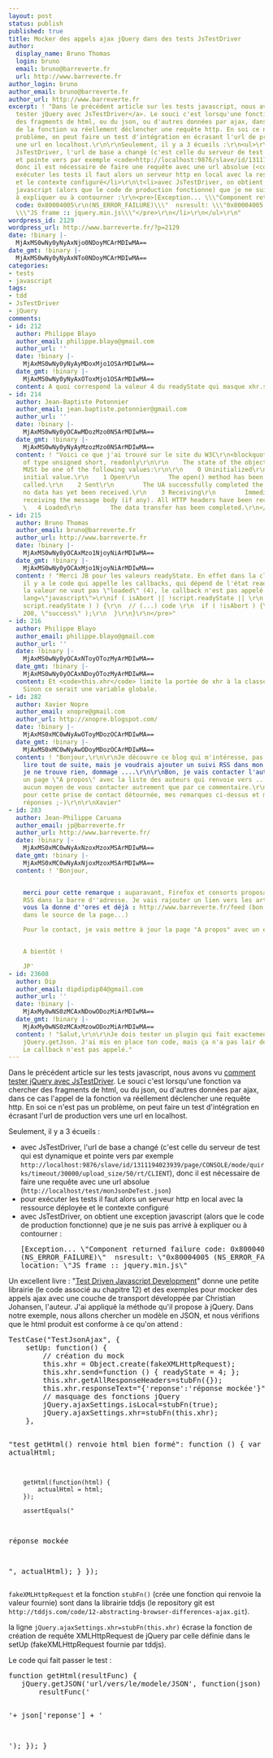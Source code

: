 ```yaml
---
layout: post
status: publish
published: true
title: Mocker des appels ajax jQuery dans des tests JsTestDriver
author:
  display_name: Bruno Thomas
  login: bruno
  email: bruno@barreverte.fr
  url: http://www.barreverte.fr
author_login: bruno
author_email: bruno@barreverte.fr
author_url: http://www.barreverte.fr
excerpt: ! "Dans le précédent article sur les tests javascript, nous avons vu <a href=\"faire-des-tests-javascript-avec-jquery\">comment
  tester jQuery avec JsTestDriver</a>. Le souci c'est lorsqu'une fonction va chercher
  des fragments de html, ou du json, ou d'autres données par ajax, dans ce cas l'appel
  de la fonction va réellement déclencher une requête http. En soi ce n'est pas un
  problème, on peut faire un test d'intégration en écrasant l'url de production vers
  une url en localhost.\r\n\r\nSeulement, il y a 3 écueils :\r\n<ul>\r\n\t<li>avec
  JsTestDriver, l'url de base a changé (c'est celle du serveur de test qui est dynamique
  et pointe vers par exemple <code>http://localhost:9876/slave/id/1311194023939/page/CONSOLE/mode/quirks/timeout/30000/upload_size/50/rt/CLIENT</code>),
  donc il est nécessaire de faire une requête avec une url absolue (<code>http://localhost/test/monJsonDeTest.json</code>)</li>\r\n\t<li>pour
  exécuter les tests il faut alors un serveur http en local avec la ressource déployée
  et le contexte configuré</li>\r\n\t<li>avec JsTestDriver, on obtient une exception
  javascript (alors que le code de production fonctionne) que je ne suis pas arrivé
  à expliquer ou à contourner :\r\n<pre>[Exception... \\\"Component returned failure
  code: 0x80004005\r\n(NS_ERROR_FAILURE)\\\"  nsresult: \\\"0x80004005 (NS_ERROR_FAILURE)\\\"\r\nlocation:
  \\\"JS frame :: jquery.min.js\\\"</pre>\r\n</li>\r\n</ul>\r\n"
wordpress_id: 2129
wordpress_url: http://www.barreverte.fr/?p=2129
date: !binary |-
  MjAxMS0wNy0yNyAxNjo0NDoyMCArMDIwMA==
date_gmt: !binary |-
  MjAxMS0wNy0yNyAxNTo0NDoyMCArMDIwMA==
categories:
- tests
- javascript
tags:
- tdd
- JsTestDriver
- jQuery
comments:
- id: 212
  author: Philippe Blayo
  author_email: philippe.blayo@gmail.com
  author_url: ''
  date: !binary |-
    MjAxMS0wNy0yNyAyMDoxMjo1OSArMDIwMA==
  date_gmt: !binary |-
    MjAxMS0wNy0yNyAxOToxMjo1OSArMDIwMA==
  content: A quoi correspond la valeur 4 du readyState qui masque xhr.send ?
- id: 214
  author: Jean-Baptiste Potonnier
  author_email: jean.baptiste.potonnier@gmail.com
  author_url: ''
  date: !binary |-
    MjAxMS0wNy0yOCAwMDozMzo0NSArMDIwMA==
  date_gmt: !binary |-
    MjAxMS0wNy0yNyAyMzozMzo0NSArMDIwMA==
  content: ! "Voici ce que j'ai trouvé sur le site du W3C\r\n<blockquote>\r\nreadyState
    of type unsigned short, readonly\r\n\r\n    The state of the object. The attribute
    MUSt be one of the following values:\r\n\r\n    0 Uninitialized\r\n        The
    initial value.\r\n    1 Open\r\n        The open() method has been successfully
    called.\r\n    2 Sent\r\n        The UA successfully completed the request, but
    no data has yet been received.\r\n    3 Receiving\r\n        Immediately before
    receiving the message body (if any). All HTTP headers have been received.\r\n
    \   4 Loaded\r\n        The data transfer has been completed.\r\n</blockquote>"
- id: 215
  author: Bruno Thomas
  author_email: bruno@barreverte.fr
  author_url: http://www.barreverte.fr
  date: !binary |-
    MjAxMS0wNy0yOCAxMzo1NjoyNiArMDIwMA==
  date_gmt: !binary |-
    MjAxMS0wNy0yOCAxMjo1NjoyNiArMDIwMA==
  content: ! "Merci JB pour les valeurs readyState. En effet dans la closure ajaxTransport,
    il y a le code qui appelle les callbacks, qui dépend de l'état readyState. Si
    la valeur ne vaut pas \"loaded\" (4), le callback n'est pas appelé.\r\n\r\n<pre
    lang=\"javascript\">\r\nif ( isAbort || !script.readyState || \r\n     /loaded|complete/.test(
    script.readyState ) ) {\r\n  // (...) code \r\n  if ( !isAbort ) {\r\n    callback(
    200, \"success\" );\r\n  }\r\n}\r\n</pre>"
- id: 216
  author: Philippe Blayo
  author_email: philippe.blayo@gmail.com
  author_url: ''
  date: !binary |-
    MjAxMS0wNy0yOCAxNToyOTozMyArMDIwMA==
  date_gmt: !binary |-
    MjAxMS0wNy0yOCAxNDoyOTozMyArMDIwMA==
  content: Et <code>this.xhr</code> limite la portée de xhr à la classe de test...
    Sinon ce serait une variable globale.
- id: 282
  author: Xavier Nopre
  author_email: xnopre@gmail.com
  author_url: http://xnopre.blogspot.com/
  date: !binary |-
    MjAxMS0xMC0wNyAwOToyMDozOCArMDIwMA==
  date_gmt: !binary |-
    MjAxMS0xMC0wNyAwODoyMDozOCArMDIwMA==
  content: ! "Bonjour,\r\n\r\nJe découvre ce blog qui m'intéresse, pas le temps de
    lire tout de suite, mais je voudrais ajouter un suivi RSS dans mon reader : aïe,
    je ne trouve rien, dommage ....\r\n\r\nBon, je vais contacter l'auteur : re-aïe,
    un page \"A propos\" avec la liste des auteurs qui renvoie vers .... les articles,
    aucun moyen de vous contacter autrement que par ce commentaire.\r\n\r\nDonc désolé
    pour cette prise de contact détournée, mes remarques ci-dessus et merci pour vos
    réponses ;-)\r\n\r\nXavier"
- id: 283
  author: Jean-Philippe Caruana
  author_email: jp@barreverte.fr
  author_url: http://www.barreverte.fr/
  date: !binary |-
    MjAxMS0xMC0wNyAxNzoxMzoxMSArMDIwMA==
  date_gmt: !binary |-
    MjAxMS0xMC0wNyAxNjoxMzoxMSArMDIwMA==
  content: ! 'Bonjour,


    merci pour cette remarque : auparavant, Firefox et consorts proposaient une icône
    RSS dans la barre d''adresse. Je vais rajouter un lien vers les articles, mais
    vous la donne d''ores et déjà : http://www.barreverte.fr/feed (bon, j''ai du regarder
    dans le source de la page...)

    Pour le contact, je vais mettre à jour la page "A propos" avec un e-mail de contact.


    A bientôt !

    JP'
- id: 23608
  author: Dip
  author_email: dipdipdip84@gmail.com
  author_url: ''
  date: !binary |-
    MjAxMy0wNS0zMCAxNDowODozMiArMDIwMA==
  date_gmt: !binary |-
    MjAxMy0wNS0zMCAxMzowODozMiArMDIwMA==
  content: ! "Salut,\r\n\r\nJe dois tester un plugin qui fait exactement cela: un
    jQuery.getJson. J'ai mis en place ton code, mais ça n'a pas lair de fonctionner.
    Le callback n'est pas appelé."
---
```

<p>Dans le précédent article sur les tests javascript, nous avons vu <a href="faire-des-tests-javascript-avec-jquery">comment tester jQuery avec JsTestDriver</a>. Le souci c'est lorsqu'une fonction va chercher des fragments de html, ou du json, ou d'autres données par ajax, dans ce cas l'appel de la fonction va réellement déclencher une requête http. En soi ce n'est pas un problème, on peut faire un test d'intégration en écrasant l'url de production vers une url en localhost.</p>
<p>Seulement, il y a 3 écueils :</p>
<ul>
<li>avec JsTestDriver, l'url de base a changé (c'est celle du serveur de test qui est dynamique et pointe vers par exemple <code>http://localhost:9876/slave/id/1311194023939/page/CONSOLE/mode/quirks/timeout/30000/upload_size/50/rt/CLIENT</code>), donc il est nécessaire de faire une requête avec une url absolue (<code>http://localhost/test/monJsonDeTest.json</code>)</li>
<li>pour exécuter les tests il faut alors un serveur http en local avec la ressource déployée et le contexte configuré</li>
<li>avec JsTestDriver, on obtient une exception javascript (alors que le code de production fonctionne) que je ne suis pas arrivé à expliquer ou à contourner :
<pre>[Exception... \"Component returned failure code: 0x80004005
(NS_ERROR_FAILURE)\"  nsresult: \"0x80004005 (NS_ERROR_FAILURE)\"
location: \"JS frame :: jquery.min.js\"</pre>
</li>
</ul>
<p><a id="more"></a><a id="more-2129"></a>Un excellent livre : "<a href="http://tddjs.com">Test Driven Javascript Development</a>" donne une petite librairie (le code associé au chapitre 12) et des exemples pour mocker des appels ajax avec une couche de transport développée par Christian Johansen, l'auteur. J'ai appliqué la méthode qu'il propose à jQuery. Dans notre exemple, nous allons chercher un modèle en JSON, et nous vérifions que le html produit est conforme à ce qu'on attend :</p>
<pre lang="javascript">TestCase("TestJsonAjax", {
    setUp: function() {
        // création du mock
        this.xhr = Object.create(fakeXMLHttpRequest);
        this.xhr.send=function () { readyState = 4; };
        this.xhr.getAllResponseHeaders=stubFn({});
        this.xhr.responseText="{'reponse':'réponse mockée'}";
        // masquage des fonctions jQuery
        jQuery.ajaxSettings.isLocal=stubFn(true);
        jQuery.ajaxSettings.xhr=stubFn(this.xhr);
    },

   "test getHtml() renvoie html bien formé": function () {
        var actualHtml;

        getHtml(function(html) {
            actualHtml = html;
        });

        assertEquals("

réponse mockée

", actualHtml);
    }
});</pre>
<p><code>fakeXMLHttpRequest</code> et la fonction <code>stubFn()</code> (crée une fonction qui renvoie la valeur fournie) sont dans la librairie tddjs (le repository git est <code>http://tddjs.com/code/12-abstracting-browser-differences-ajax.git</code>).</p>
<p>la ligne <code>jQuery.ajaxSettings.xhr=stubFn(this.xhr)</code> écrase la fonction de création de requête XMLHttpRequest de jQuery par celle définie dans le setUp (fakeXMLHttpRequest fournie par tddjs).</p>
<p>Le code qui fait passer le test :</p>
<pre lang="javascript">function getHtml(resultFunc) {
   jQuery.getJSON('url/vers/le/modele/JSON', function(json) {
       resultFunc('

'+ json['reponse'] + '

');
   });
}</pre>
